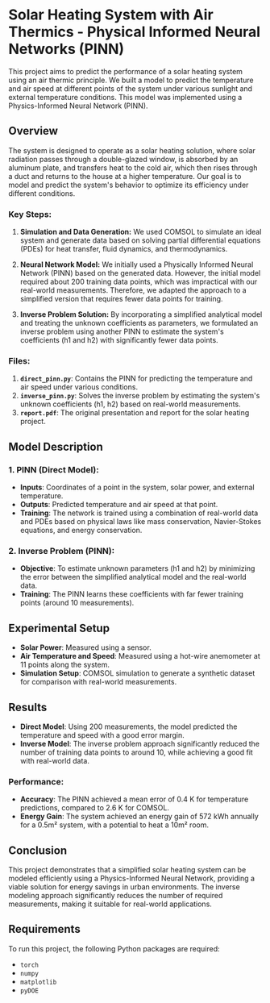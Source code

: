 # Solar Heating System with Air Thermics - Physical Informed Neural Networks (PINN)

This project aims to predict the performance of a solar heating system using an air thermic principle. We built a model to predict the temperature and air speed at different points of the system under various sunlight and external temperature conditions. This model was implemented using a Physics-Informed Neural Network (PINN).

## Overview

The system is designed to operate as a solar heating solution, where solar radiation passes through a double-glazed window, is absorbed by an aluminum plate, and transfers heat to the cold air, which then rises through a duct and returns to the house at a higher temperature. Our goal is to model and predict the system's behavior to optimize its efficiency under different conditions.

### Key Steps:
1. **Simulation and Data Generation:**
   We used COMSOL to simulate an ideal system and generate data based on solving partial differential equations (PDEs) for heat transfer, fluid dynamics, and thermodynamics.

2. **Neural Network Model:**
   We initially used a Physically Informed Neural Network (PINN) based on the generated data. However, the initial model required about 200 training data points, which was impractical with our real-world measurements. Therefore, we adapted the approach to a simplified version that requires fewer data points for training.

3. **Inverse Problem Solution:**
   By incorporating a simplified analytical model and treating the unknown coefficients as parameters, we formulated an inverse problem using another PINN to estimate the system's coefficients (h1 and h2) with significantly fewer data points.

### Files:
1. **`direct_pinn.py`**: Contains the PINN for predicting the temperature and air speed under various conditions.
2. **`inverse_pinn.py`**: Solves the inverse problem by estimating the system's unknown coefficients (h1, h2) based on real-world measurements.
3. **`report.pdf`**: The original presentation and report for the solar heating project.

## Model Description

### 1. **PINN (Direct Model)**:
   - **Inputs**: Coordinates of a point in the system, solar power, and external temperature.
   - **Outputs**: Predicted temperature and air speed at that point.
   - **Training**: The network is trained using a combination of real-world data and PDEs based on physical laws like mass conservation, Navier-Stokes equations, and energy conservation.

### 2. **Inverse Problem (PINN)**:
   - **Objective**: To estimate unknown parameters (h1 and h2) by minimizing the error between the simplified analytical model and the real-world data.
   - **Training**: The PINN learns these coefficients with far fewer training points (around 10 measurements).

## Experimental Setup

- **Solar Power**: Measured using a sensor.
- **Air Temperature and Speed**: Measured using a hot-wire anemometer at 11 points along the system.
- **Simulation Setup**: COMSOL simulation to generate a synthetic dataset for comparison with real-world measurements.

## Results

- **Direct Model**: Using 200 measurements, the model predicted the temperature and speed with a good error margin.
- **Inverse Model**: The inverse problem approach significantly reduced the number of training data points to around 10, while achieving a good fit with real-world data.

### Performance:
- **Accuracy**: The PINN achieved a mean error of 0.4 K for temperature predictions, compared to 2.6 K for COMSOL.
- **Energy Gain**: The system achieved an energy gain of 572 kWh annually for a 0.5m² system, with a potential to heat a 10m² room.

## Conclusion

This project demonstrates that a simplified solar heating system can be modeled efficiently using a Physics-Informed Neural Network, providing a viable solution for energy savings in urban environments. The inverse modeling approach significantly reduces the number of required measurements, making it suitable for real-world applications.

## Requirements

To run this project, the following Python packages are required:

- `torch`
- `numpy`
- `matplotlib`
- `pyDOE`
